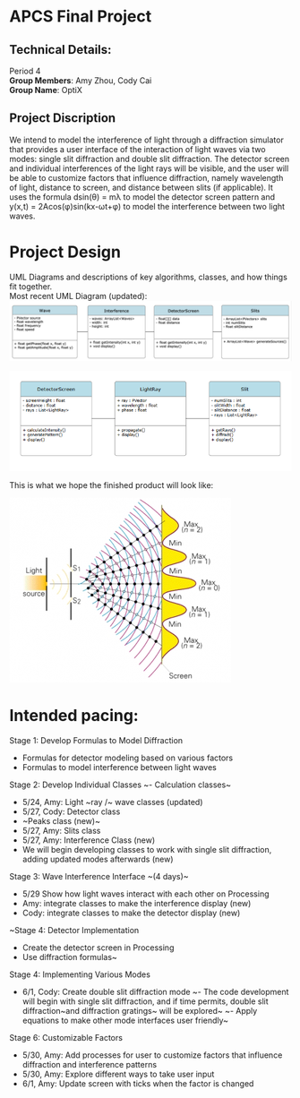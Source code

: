 # APCS Final Project
## Technical Details:

Period 4 <br/>
**Group Members**: Amy Zhou, Cody Cai <br/>
**Group Name**: OptiX

## Project Discription
We intend to model the interference of light through a diffraction simulator that provides a user interface of the interaction of light waves via two modes: single slit diffraction and double slit diffraction. The detector screen and individual interferences of the light rays will be visible, and the user will be able to customize factors that influence diffraction, namely wavelength of light, distance to screen, and distance between slits (if applicable). It uses the formula dsin(θ) = mλ to model the detector screen pattern and y(x,t) = 2Acos(φ)sin(kx-ωt+φ) to model the interference between two light waves.

# Project Design

UML Diagrams and descriptions of key algorithms, classes, and how things fit together. <br/>
 Most recent UML Diagram (updated): 
 ![UML Diagram](/imgs/uml_v2.png)

 ![UML Diagram (old)](/imgs/uml_v1.png)

This is what we hope the finished product will look like:

  ![Final Product](/imgs/diffraction.jpg)

# Intended pacing:

Stage 1: Develop Formulas to Model Diffraction
- Formulas for detector modeling based on various factors
- Formulas to model interference between light waves

Stage 2: Develop Individual Classes
~- Calculation classes~
- 5/24, Amy: Light ~ray /~ wave classes (updated)
- 5/27, Cody:  Detector class
- ~Peaks class (new)~ 
- 5/27, Amy: Slits class
- 5/27, Amy: Interference Class (new)
- We will begin developing classes to work with single slit diffraction, adding updated modes afterwards (new)

Stage 3: Wave Interference Interface ~(4 days)~
- 5/29 Show how light waves interact with each other on Processing
- Amy: integrate classes to make the interference display (new)
- Cody: integrate classes to make the detector display (new)

~Stage 4: Detector Implementation
- Create the detector screen in Processing
- Use diffraction formulas~

Stage 4: Implementing Various Modes
- 6/1, Cody: Create double slit diffraction mode 
~- The code development will begin with single slit diffraction, and if time permits, double slit diffraction~and diffraction gratings~ will be explored~
~- Apply equations to make other mode interfaces user friendly~

Stage 6: Customizable Factors
- 5/30, Amy: Add processes for user to customize factors that influence diffraction and interference patterns
- 5/30, Amy: Explore different ways to take user input
- 6/1, Amy: Update screen with ticks when the factor is changed 
